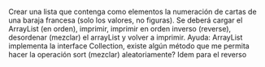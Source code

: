 Crear una lista que contenga como elementos la numeración de cartas de una baraja francesa (solo los valores, no figuras). Se deberá cargar el ArrayList (en orden), imprimir, imprimir en orden inverso (reverse), desordenar (mezclar) el arrayList y volver a imprimir.
Ayuda: ArrayList implementa la interface Collection, existe algún método que me permita hacer la operación sort (mezclar) aleatoriamente? Idem para el reverso


